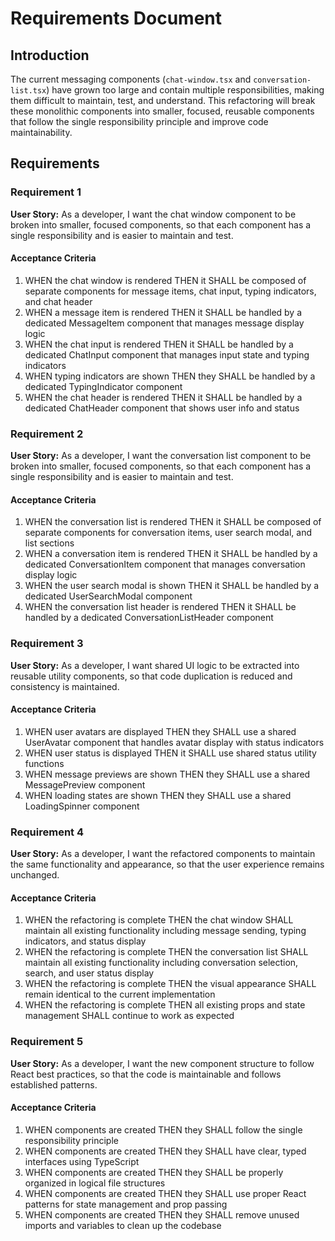# Requirements Document

## Introduction

The current messaging components (`chat-window.tsx` and `conversation-list.tsx`) have grown too large and contain multiple responsibilities, making them difficult to maintain, test, and understand. This refactoring will break these monolithic components into smaller, focused, reusable components that follow the single responsibility principle and improve code maintainability.

## Requirements

### Requirement 1

**User Story:** As a developer, I want the chat window component to be broken into smaller, focused components, so that each component has a single responsibility and is easier to maintain and test.

#### Acceptance Criteria

1. WHEN the chat window is rendered THEN it SHALL be composed of separate components for message items, chat input, typing indicators, and chat header
2. WHEN a message item is rendered THEN it SHALL be handled by a dedicated MessageItem component that manages message display logic
3. WHEN the chat input is rendered THEN it SHALL be handled by a dedicated ChatInput component that manages input state and typing indicators
4. WHEN typing indicators are shown THEN they SHALL be handled by a dedicated TypingIndicator component
5. WHEN the chat header is rendered THEN it SHALL be handled by a dedicated ChatHeader component that shows user info and status

### Requirement 2

**User Story:** As a developer, I want the conversation list component to be broken into smaller, focused components, so that each component has a single responsibility and is easier to maintain and test.

#### Acceptance Criteria

1. WHEN the conversation list is rendered THEN it SHALL be composed of separate components for conversation items, user search modal, and list sections
2. WHEN a conversation item is rendered THEN it SHALL be handled by a dedicated ConversationItem component that manages conversation display logic
3. WHEN the user search modal is shown THEN it SHALL be handled by a dedicated UserSearchModal component
4. WHEN the conversation list header is rendered THEN it SHALL be handled by a dedicated ConversationListHeader component

### Requirement 3

**User Story:** As a developer, I want shared UI logic to be extracted into reusable utility components, so that code duplication is reduced and consistency is maintained.

#### Acceptance Criteria

1. WHEN user avatars are displayed THEN they SHALL use a shared UserAvatar component that handles avatar display with status indicators
2. WHEN user status is displayed THEN it SHALL use shared status utility functions
3. WHEN message previews are shown THEN they SHALL use a shared MessagePreview component
4. WHEN loading states are shown THEN they SHALL use a shared LoadingSpinner component

### Requirement 4

**User Story:** As a developer, I want the refactored components to maintain the same functionality and appearance, so that the user experience remains unchanged.

#### Acceptance Criteria

1. WHEN the refactoring is complete THEN the chat window SHALL maintain all existing functionality including message sending, typing indicators, and status display
2. WHEN the refactoring is complete THEN the conversation list SHALL maintain all existing functionality including conversation selection, search, and user status display
3. WHEN the refactoring is complete THEN the visual appearance SHALL remain identical to the current implementation
4. WHEN the refactoring is complete THEN all existing props and state management SHALL continue to work as expected

### Requirement 5

**User Story:** As a developer, I want the new component structure to follow React best practices, so that the code is maintainable and follows established patterns.

#### Acceptance Criteria

1. WHEN components are created THEN they SHALL follow the single responsibility principle
2. WHEN components are created THEN they SHALL have clear, typed interfaces using TypeScript
3. WHEN components are created THEN they SHALL be properly organized in logical file structures
4. WHEN components are created THEN they SHALL use proper React patterns for state management and prop passing
5. WHEN components are created THEN they SHALL remove unused imports and variables to clean up the codebase

